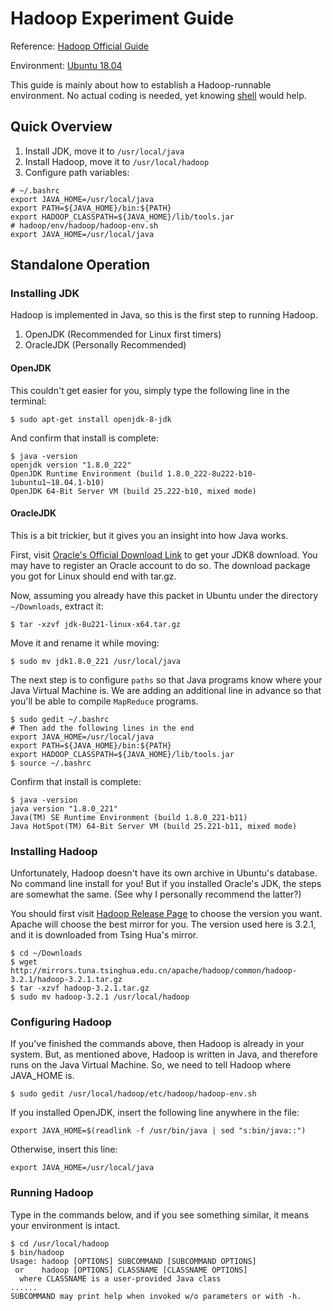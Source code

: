 # Hadoop Experiment Guide

Reference: [Hadoop Official Guide](https://hadoop.apache.org/docs/stable/hadoop-project-dist/hadoop-common/SingleCluster.html)

Environment: [Ubuntu 18.04](https://mirrors.tuna.tsinghua.edu.cn/ubuntu-releases/)

This guide is mainly about how to establish a Hadoop-runnable environment. No actual coding is needed, yet knowing [shell](https://bash.cyberciti.biz/guide/What_is_Linux_Shell) would help.

## Quick Overview

1. Install JDK, move it to `/usr/local/java`
2. Install Hadoop, move it to `/usr/local/hadoop`
3. Configure path variables:

```shell
# ~/.bashrc
export JAVA_HOME=/usr/local/java
export PATH=${JAVA_HOME}/bin:${PATH}
export HADOOP_CLASSPATH=${JAVA_HOME}/lib/tools.jar
# hadoop/env/hadoop/hadoop-env.sh
export JAVA_HOME=/usr/local/java
```

## Standalone Operation

### Installing JDK

Hadoop is implemented in Java, so this is the first step to running Hadoop.

1. OpenJDK (Recommended for Linux first timers)
2. OracleJDK (Personally Recommended)

#### OpenJDK

This couldn't get easier for you, simply type the following line in the terminal:

```shell
$ sudo apt-get install openjdk-8-jdk
```

And confirm that install is complete:

```shell
$ java -version
openjdk version "1.8.0_222"
OpenJDK Runtime Environment (build 1.8.0_222-8u222-b10-1ubuntu1~18.04.1-b10)
OpenJDK 64-Bit Server VM (build 25.222-b10, mixed mode)
```

#### OracleJDK

This is a bit trickier, but it gives you an insight into how Java works.

First, visit [Oracle's Official Download Link](https://www.oracle.com/technetwork/java/javase/downloads/jdk8-downloads-2133151.html) to get your JDK8 download. You may have to register an Oracle account to do so. The download package you got for Linux should end with tar.gz.

Now, assuming you already have this packet in Ubuntu under the directory `~/Downloads`, extract it:

```shell
$ tar -xzvf jdk-8u221-linux-x64.tar.gz
```

Move it and rename it while moving:

```shell
$ sudo mv jdk1.8.0_221 /usr/local/java
```

The next step is to configure `paths` so that Java programs know where your Java Virtual Machine is. We are adding an additional line in advance so that you'll be able to compile `MapReduce` programs.

```shell
$ sudo gedit ~/.bashrc
# Then add the following lines in the end
export JAVA_HOME=/usr/local/java
export PATH=${JAVA_HOME}/bin:${PATH}
export HADOOP_CLASSPATH=${JAVA_HOME}/lib/tools.jar
$ source ~/.bashrc
```

Confirm that install is complete:

```shell
$ java -version
java version "1.8.0_221"
Java(TM) SE Runtime Environment (build 1.8.0_221-b11)
Java HotSpot(TM) 64-Bit Server VM (build 25.221-b11, mixed mode)
```

### Installing Hadoop

Unfortunately, Hadoop doesn't have its own archive in Ubuntu's database. No command line install for you! But if you installed Oracle's JDK, the steps are somewhat the same. (See why I personally recommend the latter?)

You should first visit [Hadoop Release Page](https://hadoop.apache.org/releases.html) to choose the version you want. Apache will choose the best mirror for you. The version used here is 3.2.1, and it is downloaded from Tsing Hua's mirror.

```shell
$ cd ~/Downloads
$ wget http://mirrors.tuna.tsinghua.edu.cn/apache/hadoop/common/hadoop-3.2.1/hadoop-3.2.1.tar.gz
$ tar -xzvf hadoop-3.2.1.tar.gz
$ sudo mv hadoop-3.2.1 /usr/local/hadoop
```

### Configuring Hadoop

If you've finished the commands above, then Hadoop is already in your system. But, as mentioned above, Hadoop is written in Java, and therefore runs on the Java Virtual Machine. So, we need to tell Hadoop where JAVA_HOME is.

```shell
$ sudo gedit /usr/local/hadoop/etc/hadoop/hadoop-env.sh
```

If you installed OpenJDK, insert the following line anywhere in the file:

```
export JAVA_HOME=$(readlink -f /usr/bin/java | sed "s:bin/java::")
```

Otherwise, insert this line:

```shell
export JAVA_HOME=/usr/local/java
```

### Running Hadoop

Type in the commands below, and if you see something similar, it means your environment is intact.

```shell
$ cd /usr/local/hadoop
$ bin/hadoop
Usage: hadoop [OPTIONS] SUBCOMMAND [SUBCOMMAND OPTIONS]
 or    hadoop [OPTIONS] CLASSNAME [CLASSNAME OPTIONS]
  where CLASSNAME is a user-provided Java class
......
SUBCOMMAND may print help when invoked w/o parameters or with -h.
```
